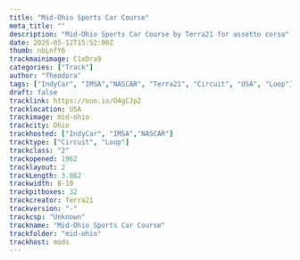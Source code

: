 ```yaml
---
title: "Mid-Ohio Sports Car Course"
meta_title: ""
description: "Mid-Ohio Sports Car Course by Terra21 for assetto corsa"
date: 2025-05-12T15:52:00Z
thumb: nbLnfY6
trackmainimage: C1xDra9
categories: ["Track"]
author: "Theodora"
tags: ["IndyCar", "IMSA","NASCAR", "Terra21", "Circuit", "USA", "Loop"]
draft: false
tracklink: https://ouo.io/O4gCJp2
tracklocation: USA
trackimage: mid-ohio
trackcity: Ohio
trackhosted: ["IndyCar", "IMSA","NASCAR"]
tracktype: ["Circuit", "Loop"]
trackclass: "2" 
trackopened: 1962
tracklayout: 2
trackLength: 3.862
trackwidth: 8-10
trackpitboxes: 32
trackcreator: Terra21
trackversion: "-"
trackcsp: "Unknown"
trackname: "Mid-Ohio Sports Car Course"
trackfolder: "mid-ohio"
trackhost: mods
---
```

